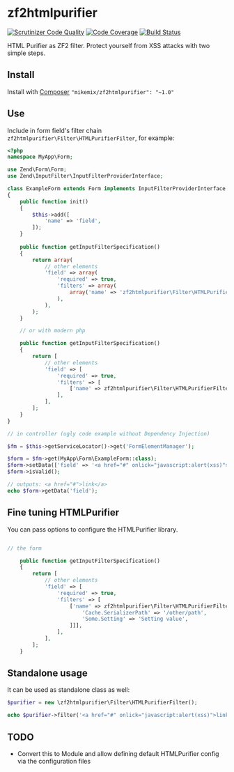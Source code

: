 # zf2htmlpurifier
[![Scrutinizer Code Quality](https://scrutinizer-ci.com/g/mikemix/zf2htmlpurifier/badges/quality-score.png?b=master)](https://scrutinizer-ci.com/g/mikemix/zf2htmlpurifier/?branch=master) [![Code Coverage](https://scrutinizer-ci.com/g/mikemix/zf2htmlpurifier/badges/coverage.png?b=master)](https://scrutinizer-ci.com/g/mikemix/zf2htmlpurifier/?branch=master) [![Build Status](https://scrutinizer-ci.com/g/mikemix/zf2htmlpurifier/badges/build.png?b=master)](https://scrutinizer-ci.com/g/mikemix/zf2htmlpurifier/build-status/master)

HTML Purifier as ZF2 filter. Protect yourself from XSS attacks with two simple steps.

Install
-------

Install with [Composer](https://packagist.org/packages/mikemix/zf2htmlpurifier) ```"mikemix/zf2htmlpurifier": "~1.0"```

Use
---

Include in form field's filter chain ```zf2htmlpurifier\Filter\HTMLPurifierFilter```, for example:

```php
<?php
namespace MyApp\Form;

use Zend\Form\Form;
use Zend\InputFilter\InputFilterProviderInterface;

class ExampleForm extends Form implements InputFilterProviderInterface
{
    public function init()
    {
        $this->add([
            'name' => 'field',
        ]);
    }
    
    public function getInputFilterSpecification()
    {
        return array(
            // other elements
            'field' => array(
                'required' => true,
                'filters' => array(
                    array('name' => 'zf2htmlpurifier\Filter\HTMLPurifierFilter'),
                ),
            ),
        );
    }

    // or with modern php

    public function getInputFilterSpecification()
    {
        return [
            // other elements
            'field' => [
                'required' => true,
                'filters' => [
                    ['name' => zf2htmlpurifier\Filter\HTMLPurifierFilter::class],
                ],
            ],
        ];
    }
}

// in controller (ugly code example without Dependency Injection)

$fm = $this->getServiceLocator()->get('FormElementManager');

$form = $fm->get(MyApp\Form\ExampleForm::class);
$form->setData(['field' => '<a href="#" onlick="javascript:alert(xss)">link</a>']);
$form->isValid();

// outputs: <a href="#">link</a>
echo $form->getData('field');

```

Fine tuning HTMLPurifier
------------------------

You can pass options to configure the HTMLPurifier library.

```php

// the form

    public function getInputFilterSpecification()
    {
        return [
            // other elements
            'field' => [
                'required' => true,
                'filters' => [
                    ['name' => zf2htmlpurifier\Filter\HTMLPurifierFilter::class, 'options' => ['config' => [
                        'Cache.SerializerPath' => '/other/path',
                        'Some.Setting' => 'Setting value',
                    ]]],
                ],
            ],
        ];
    }

```

Standalone usage
----------------

It can be used as standalone class as well:

```php
$purifier = new \zf2htmlpurifier\Filter\HTMLPurifierFilter();

echo $purifier->filter('<a href="#" onlick="javascript:alert(xss)">link</a>');
```

TODO
----

   * Convert this to Module and allow defining default HTMLPurifier config via the configuration files

